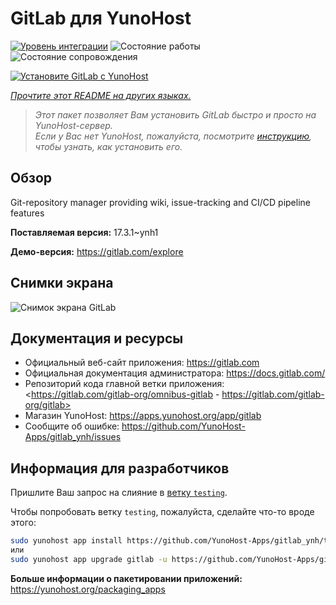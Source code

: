 <!--
Важно: этот README был автоматически сгенерирован <https://github.com/YunoHost/apps/tree/master/tools/readme_generator>
Он НЕ ДОЛЖЕН редактироваться вручную.
-->

# GitLab для YunoHost

[![Уровень интеграции](https://dash.yunohost.org/integration/gitlab.svg)](https://ci-apps.yunohost.org/ci/apps/gitlab/) ![Состояние работы](https://ci-apps.yunohost.org/ci/badges/gitlab.status.svg) ![Состояние сопровождения](https://ci-apps.yunohost.org/ci/badges/gitlab.maintain.svg)

[![Установите GitLab с YunoHost](https://install-app.yunohost.org/install-with-yunohost.svg)](https://install-app.yunohost.org/?app=gitlab)

*[Прочтите этот README на других языках.](./ALL_README.md)*

> *Этот пакет позволяет Вам установить GitLab быстро и просто на YunoHost-сервер.*  
> *Если у Вас нет YunoHost, пожалуйста, посмотрите [инструкцию](https://yunohost.org/install), чтобы узнать, как установить его.*

## Обзор

Git-repository manager providing wiki, issue-tracking and CI/CD pipeline features

**Поставляемая версия:** 17.3.1~ynh1

**Демо-версия:** <https://gitlab.com/explore>

## Снимки экрана

![Снимок экрана GitLab](./doc/screenshots/GitLab_running_11.0_(2018-07).png)

## Документация и ресурсы

- Официальный веб-сайт приложения: <https://gitlab.com>
- Официальная документация администратора: <https://docs.gitlab.com/>
- Репозиторий кода главной ветки приложения: <https://gitlab.com/gitlab-org/omnibus-gitlab - https://gitlab.com/gitlab-org/gitlab>
- Магазин YunoHost: <https://apps.yunohost.org/app/gitlab>
- Сообщите об ошибке: <https://github.com/YunoHost-Apps/gitlab_ynh/issues>

## Информация для разработчиков

Пришлите Ваш запрос на слияние в [ветку `testing`](https://github.com/YunoHost-Apps/gitlab_ynh/tree/testing).

Чтобы попробовать ветку `testing`, пожалуйста, сделайте что-то вроде этого:

```bash
sudo yunohost app install https://github.com/YunoHost-Apps/gitlab_ynh/tree/testing --debug
или
sudo yunohost app upgrade gitlab -u https://github.com/YunoHost-Apps/gitlab_ynh/tree/testing --debug
```

**Больше информации о пакетировании приложений:** <https://yunohost.org/packaging_apps>
